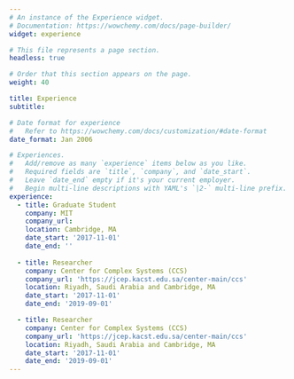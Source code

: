 ```yaml
---
# An instance of the Experience widget.
# Documentation: https://wowchemy.com/docs/page-builder/
widget: experience

# This file represents a page section.
headless: true

# Order that this section appears on the page.
weight: 40

title: Experience
subtitle:

# Date format for experience
#   Refer to https://wowchemy.com/docs/customization/#date-format
date_format: Jan 2006

# Experiences.
#   Add/remove as many `experience` items below as you like.
#   Required fields are `title`, `company`, and `date_start`.
#   Leave `date_end` empty if it's your current employer.
#   Begin multi-line descriptions with YAML's `|2-` multi-line prefix.
experience:
  - title: Graduate Student 
    company: MIT
    company_url: 
    location: Cambridge, MA
    date_start: '2017-11-01'
    date_end: ''
        
  - title: Researcher
    company: Center for Complex Systems (CCS)
    company_url: 'https://jcep.kacst.edu.sa/center-main/ccs'
    location: Riyadh, Saudi Arabia and Cambridge, MA
    date_start: '2017-11-01'
    date_end: '2019-09-01'

  - title: Researcher
    company: Center for Complex Systems (CCS)
    company_url: 'https://jcep.kacst.edu.sa/center-main/ccs'
    location: Riyadh, Saudi Arabia and Cambridge, MA
    date_start: '2017-11-01'
    date_end: '2019-09-01'
---
```

